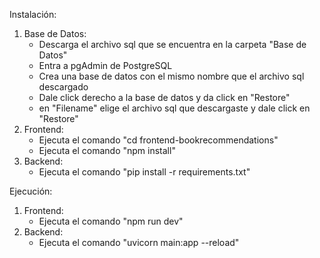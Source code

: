 Instalación:

1. Base de Datos:
   * Descarga el archivo sql que se encuentra en la carpeta "Base de Datos"
   * Entra a pgAdmin de PostgreSQL
   * Crea una base de datos con el mismo nombre que el archivo sql descargado
   * Dale click derecho a la base de datos y da click en "Restore"
   * en "Filename" elige el archivo sql que descargaste y dale click en "Restore"
2. Frontend:
   * Ejecuta el comando "cd frontend-bookrecommendations"
   * Ejecuta el comando "npm install"
3. Backend:
   * Ejecuta el comando "pip install -r requirements.txt"

Ejecución:

1. Frontend:
   * Ejecuta el comando "npm run dev"
2. Backend:
   * Ejecuta el comando "uvicorn main:app --reload"
